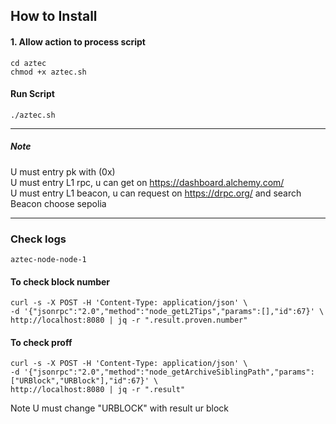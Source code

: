 ## How to Install
#### 1. Allow action to process script
```
cd aztec
chmod +x aztec.sh
```
#### Run Script
```
./aztec.sh
```
---
##### Note  
U must entry pk with (0x)  
U must entry L1 rpc, u can get on https://dashboard.alchemy.com/  
U must entry L1 beacon, u can request on https://drpc.org/ and search Beacon choose sepolia

---
### Check logs
````
aztec-node-node-1
````
#### To check block number
```
curl -s -X POST -H 'Content-Type: application/json' \
-d '{"jsonrpc":"2.0","method":"node_getL2Tips","params":[],"id":67}' \
http://localhost:8080 | jq -r ".result.proven.number"
```
#### To check proff
```
curl -s -X POST -H 'Content-Type: application/json' \
-d '{"jsonrpc":"2.0","method":"node_getArchiveSiblingPath","params":["URBlock","URBlock"],"id":67}' \
http://localhost:8080 | jq -r ".result"
```
Note
U must change "URBLOCK" with result ur block

